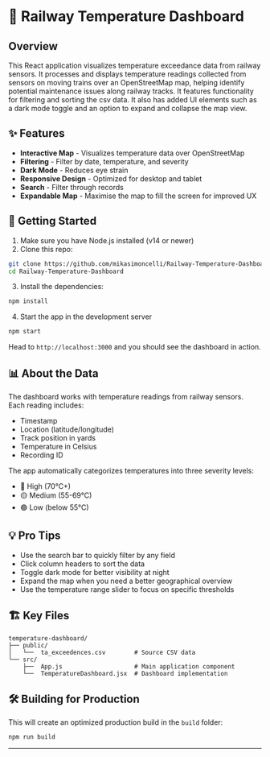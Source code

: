 # 🚂 Railway Temperature Dashboard

## Overview
This React application visualizes temperature exceedance data from railway sensors. It processes and displays temperature readings collected from sensors on moving trains over an OpenStreetMap map, helping identify potential maintenance issues along railway tracks. It features functionality for filtering and sorting the csv data. It also has added UI elements such as a dark mode toggle and an option to expand and collapse the map view.

## ✨ Features

- **Interactive Map** - Visualizes temperature data over OpenStreetMap
- **Filtering** - Filter by date, temperature, and severity
- **Dark Mode** - Reduces eye strain
- **Responsive Design** - Optimized for desktop and tablet
- **Search** - Filter through records
- **Expandable Map** - Maximise the map to fill the screen for improved UX

## 🚀 Getting Started

1. Make sure you have Node.js installed (v14 or newer)
2. Clone this repo:
```bash
git clone https://github.com/mikasimoncelli/Railway-Temperature-Dashboard
cd Railway-Temperature-Dashboard
```

3. Install the dependencies:
```bash
npm install
```

4. Start the app in the development server
```bash
npm start
```

Head to `http://localhost:3000` and you should see the dashboard in action.

## 📊 About the Data

The dashboard works with temperature readings from railway sensors. Each reading includes:
- Timestamp
- Location (latitude/longitude)
- Track position in yards
- Temperature in Celsius
- Recording ID

The app automatically categorizes temperatures into three severity levels:
- 🔴 High (70°C+)
- 🟡 Medium (55-69°C)
- 🟢 Low (below 55°C)

## 💡 Pro Tips

- Use the search bar to quickly filter by any field
- Click column headers to sort the data
- Toggle dark mode for better visibility at night
- Expand the map when you need a better geographical overview
- Use the temperature range slider to focus on specific thresholds

## 🏗️ Key Files

```
temperature-dashboard/
├── public/
│   └──  ta_exceedences.csv        # Source CSV data
└── src/
    ├──  App.js                    # Main application component
    └──  TemperatureDashboard.jsx  # Dashboard implementation
```

## 🛠️ Building for Production

This will create an optimized production build in the `build` folder:

```bash
npm run build
```

---

